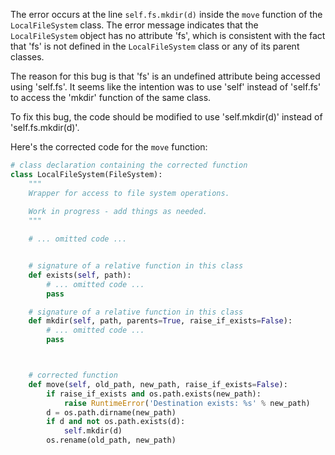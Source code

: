 The error occurs at the line `self.fs.mkdir(d)` inside the `move` function of the `LocalFileSystem` class. The error message indicates that the `LocalFileSystem` object has no attribute 'fs', which is consistent with the fact that 'fs' is not defined in the `LocalFileSystem` class or any of its parent classes.

The reason for this bug is that 'fs' is an undefined attribute being accessed using 'self.fs'. It seems like the intention was to use 'self' instead of 'self.fs' to access the 'mkdir' function of the same class.

To fix this bug, the code should be modified to use 'self.mkdir(d)' instead of 'self.fs.mkdir(d)'.

Here's the corrected code for the `move` function:

```python
# class declaration containing the corrected function
class LocalFileSystem(FileSystem):
    """
    Wrapper for access to file system operations.
    
    Work in progress - add things as needed.
    """

    # ... omitted code ...


    # signature of a relative function in this class
    def exists(self, path):
        # ... omitted code ...
        pass

    # signature of a relative function in this class
    def mkdir(self, path, parents=True, raise_if_exists=False):
        # ... omitted code ...
        pass



    # corrected function
    def move(self, old_path, new_path, raise_if_exists=False):
        if raise_if_exists and os.path.exists(new_path):
            raise RuntimeError('Destination exists: %s' % new_path)
        d = os.path.dirname(new_path)
        if d and not os.path.exists(d):
            self.mkdir(d)
        os.rename(old_path, new_path)
```